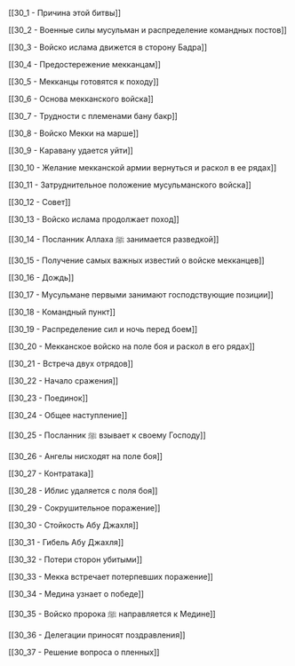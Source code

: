 

[[30_1 - Причина этой битвы]]

[[30_2 - Военные силы мусульман и распределение командных постов]]

[[30_3 - Войско ислама движется в сторону Бадра]]

[[30_4 - Предостережение мекканцам]]

[[30_5 - Мекканцы готовятся к походу]]

[[30_6 - Основа мекканского войска]]

[[30_7 - Трудности с племенами бану бакр]]

[[30_8 - Войско Мекки на марше]]

[[30_9 - Каравану удается уйти]]

[[30_10 - Желание мекканской армии вернуться и раскол в ее рядах]]

[[30_11 - Затруднительное положение мусульманского войска]]

[[30_12 - Совет]]

[[30_13 - Войско ислама продолжает поход]]

[[30_14 - Посланник Аллаха ﷺ занимается разведкой]]

[[30_15 - Получение самых важных известий о войске мекканцев]]

[[30_16 - Дождь]]

[[30_17 - Мусульмане первыми занимают господствующие позиции]]

[[30_18 - Командный пункт]]

[[30_19 - Распределение сил и ночь перед боем]]

[[30_20 - Мекканское войско на поле боя и раскол в его рядах]]

[[30_21 - Встреча двух отрядов]]

[[30_22 - Начало сражения]]

[[30_23 - Поединок]]

[[30_24 - Общее наступление]]

[[30_25 - Посланник ﷺ взывает к своему Господу]]

[[30_26 - Ангелы нисходят на поле боя]]

[[30_27 - Контратака]]

[[30_28 - Иблис удаляется с поля боя]]

[[30_29 - Сокрушительное поражение]]

[[30_30 - Стойкость Абу Джахля]]

[[30_31 - Гибель Абу Джахля]]

[[30_32 - Потери сторон убитыми]]

[[30_33 - Мекка встречает потерпевших поражение]]

[[30_34 - Медина узнает о победе]]

[[30_35 - Войско пророка ﷺ направляется к Медине]]

[[30_36 - Делегации приносят поздравления]]

[[30_37 - Решение вопроса о пленных]]

